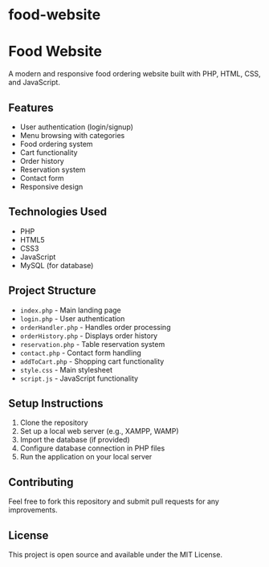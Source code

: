 # food-website
# Food Website

A modern and responsive food ordering website built with PHP, HTML, CSS, and JavaScript.

## Features

- User authentication (login/signup)
- Menu browsing with categories
- Food ordering system
- Cart functionality
- Order history
- Reservation system
- Contact form
- Responsive design

## Technologies Used

- PHP
- HTML5
- CSS3
- JavaScript
- MySQL (for database)

## Project Structure

- `index.php` - Main landing page
- `login.php` - User authentication
- `orderHandler.php` - Handles order processing
- `orderHistory.php` - Displays order history
- `reservation.php` - Table reservation system
- `contact.php` - Contact form handling
- `addToCart.php` - Shopping cart functionality
- `style.css` - Main stylesheet
- `script.js` - JavaScript functionality

## Setup Instructions

1. Clone the repository
2. Set up a local web server (e.g., XAMPP, WAMP)
3. Import the database (if provided)
4. Configure database connection in PHP files
5. Run the application on your local server

## Contributing

Feel free to fork this repository and submit pull requests for any improvements.

## License

This project is open source and available under the MIT License.
